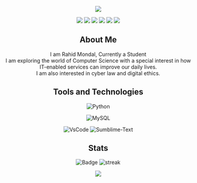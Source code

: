 <!-------------------------------------------------------Hey, I'am Rahid ------------------------------>
<p align="center"><img src=https://readme-typing-svg.herokuapp.com?font=Calibri&color=%23259076&size=26&lines=Hello+%F0%9F%91%8B%2C+this+is+Rahid+Mondal></p>
<!----------------------------------------------------Social Media------------------------------------------->
<div align="center">
<a href = 'https://skyline.github.com/rahidmondal/2021'>
<a href="https://github.com/Rahid-Mondal/rahidmondal"><img src="https://img.shields.io/badge/GitHub-100000?style=for-the-badge&logo=github&logoColor=white"></a>
<a href="https://twitter.com/rahidmondal_"><img src="https://img.shields.io/badge/Twitter-1DA1F2?style=for-the-badge&logo=twitter&logoColor=white"></a>
<a href="https://stackoverflow.com/users/16377626/rahid-mondal"><img src="https://img.shields.io/badge/Stack_Overflow-FE7A16?style=for-the-badge&logo=stack-overflow&logoColor=white"></a>
<a href="https://www.instagram.com/_rahid_2/"><img src="https://img.shields.io/badge/Instagram-E4405F?style=for-the-badge&logo=instagram&logoColor=white"></a>
<a href="https://www.facebook.com/rahid.mondal.507/"><img src="https://img.shields.io/badge/Facebook-1877F2?style=for-the-badge&logo=facebook&logoColor=white"></a>
<a href="https://www.linkedin.com/in/rahid-mondal-603016200/"><img src="https://img.shields.io/badge/LinkedIn-0077B5?style=for-the-badge&logo=linkedin&logoColor=white"></a>

</div>



<!---------------------------------------------------------- About Me---------------------------------------------------->
<div align="center">
    <h2>About Me</h2>
    <p>I am Rahid Mondal, Currently a Student <br>
I am exploring the world of Computer Science with a special interest in how IT-enabled services can improve our daily lives.<br>
I am also interested in cyber law and digital ethics.
    </p>
</div>


<!-------------------------------------------------------Tools and Technologies----------------------------------------->


<div align="center">
    <h2>Tools and Technologies</h2>


![Python](https://img.shields.io/badge/Python-FFD43B?style=for-the-badge&logo=python&logoColor=darkgreen)
    
![MySQL](https://img.shields.io/badge/MySQL-00000F?style=for-the-badge&logo=mysql&logoColor=white)
    
![VsCode](https://img.shields.io/badge/Visual_Studio_Code-0078D4?style=for-the-badge&logo=visual%20studio%20code&logoColor=white)
![Sumblime-Text](https://img.shields.io/badge/sublime_text-%23575757.svg?&style=for-the-badge&logo=sublime-text&logoColor=important)

</div>


<!-----------------------------------------------------Stats--------------------------------------------------------------->
<div align ="center">
    <h2> Stats </h2>
        
![Badge](https://github-readme-stats.vercel.app/api?username=rahidmondal)
![streak](https://github-readme-streak-stats.herokuapp.com/?user=rahidmondal)



    
 <!------------------------------------------------------Thank------------------------------------------------------------------->   
 <p align="center"><img src=https://readme-typing-svg.herokuapp.com?font=Calibri&color=%23259076&size=26&lines=Thanks+For+Visiting+my+Github+Profil+&#x1F497+></p>
